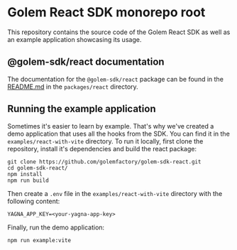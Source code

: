 # Golem React SDK monorepo root

This repository contains the source code of the Golem React SDK as well as an example application showcasing its usage.

## @golem-sdk/react documentation

The documentation for the `@golem-sdk/react` package can be found in the [README.md](./packages/react/README.md) in the `packages/react` directory.

## Running the example application

Sometimes it's easier to learn by example. That's why we've created a demo application that uses all the hooks from the SDK. You can find it in the `examples/react-with-vite` directory. To run it locally, first clone the repository, install it's dependencies and build the react package:

```
git clone https://github.com/golemfactory/golem-sdk-react.git
cd golem-sdk-react/
npm install
npm run build
```

Then create a `.env` file in the `examples/react-with-vite` directory with the following content:

```
YAGNA_APP_KEY=<your-yagna-app-key>
```

Finally, run the demo application:

```
npm run example:vite
```
